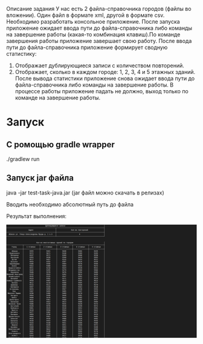 Описание задания
У нас есть 2 файла-справочника городов (файлы во вложении). Один файл в формате xml, другой в формате csv.
Необходимо разработать консольное приложение. После запуска приложение ожидает ввода пути до файла-справочника либо команды на завершение работы (какая-то комбинация клавиш).По команде завершения работы приложение завершает свою работу. После ввода пути до файла-справочника приложение формирует сводную статистику:
1) Отображает дублирующиеся записи с количеством повторений.
2) Отображает, сколько в каждом городе: 1, 2, 3, 4 и 5 этажных зданий.
После вывода статистики приложение снова ожидает ввода пути до файла-справочника либо команды на завершение работы.
В процессе работы приложение падать не должно, выход только по команде на завершение работы.


# Запуск

## С ромощью gradle wrapper
./gradlew run 

## Запуск jar файла
java -jar test-task-java.jar  (jar файл можно скачать в релизах)

Вводить необходимо абсолютный путь до файла

Результат выполнения: 

![Screenshot](result.png)
